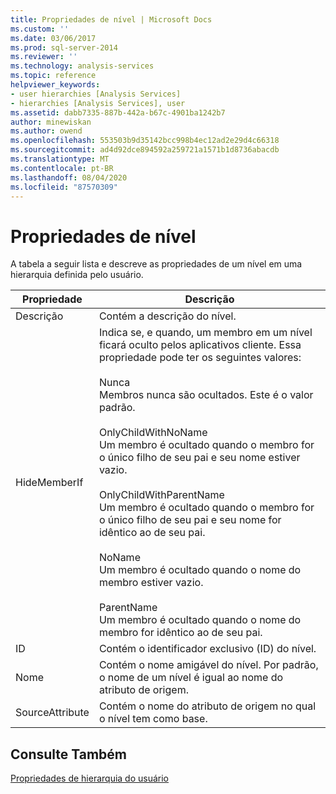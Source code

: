 ```yaml
---
title: Propriedades de nível | Microsoft Docs
ms.custom: ''
ms.date: 03/06/2017
ms.prod: sql-server-2014
ms.reviewer: ''
ms.technology: analysis-services
ms.topic: reference
helpviewer_keywords:
- user hierarchies [Analysis Services]
- hierarchies [Analysis Services], user
ms.assetid: dabb7335-887b-442a-b67c-4901ba1242b7
author: minewiskan
ms.author: owend
ms.openlocfilehash: 553503b9d35142bcc998b4ec12ad2e29d4c66318
ms.sourcegitcommit: ad4d92dce894592a259721a1571b1d8736abacdb
ms.translationtype: MT
ms.contentlocale: pt-BR
ms.lasthandoff: 08/04/2020
ms.locfileid: "87570309"
---
```

# <a name="level-properties"></a>Propriedades de nível 
  A tabela a seguir lista e descreve as propriedades de um nível em uma hierarquia definida pelo usuário.  
  
|Propriedade|Descrição|  
|--------------|-----------------|  
|Descrição|Contém a descrição do nível.|  
|HideMemberIf|Indica se, e quando, um membro em um nível ficará oculto pelos aplicativos cliente. Essa propriedade pode ter os seguintes valores:<br /><br /> Nunca<br /> Membros nunca são ocultados. Este é o valor padrão.<br /><br /> OnlyChildWithNoName<br /> Um membro é ocultado quando o membro for o único filho de seu pai e seu nome estiver vazio.<br /><br /> OnlyChildWithParentName<br /> Um membro é ocultado quando o membro for o único filho de seu pai e seu nome for idêntico ao de seu pai.<br /><br /> NoName<br /> Um membro é ocultado quando o nome do membro estiver vazio.<br /><br /> ParentName<br /> Um membro é ocultado quando o nome do membro for idêntico ao de seu pai.|  
|ID|Contém o identificador exclusivo (ID) do nível.|  
|Nome|Contém o nome amigável do nível. Por padrão, o nome de um nível é igual ao nome do atributo de origem.|  
|SourceAttribute|Contém o nome do atributo de origem no qual o nível tem como base.|  
  
## <a name="see-also"></a>Consulte Também  
 [Propriedades de hierarquia do usuário](user-hierarchies-properties.md)  
  
  

